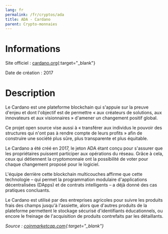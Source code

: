 ```yaml
---
lang: fr
permalink: /fr/cryptos/ada
title: ADA - Cardano
parent: Crypto-monnaies
---
```


# Informations

Site officiel : [cardano.org](https://cardano.org){:target="_blank"}

Date de création : 2017

<script src="https://widgets.coingecko.com/coingecko-coin-ticker-widget.js"></script>
<coingecko-coin-ticker-widget  coin-id="cardano" currency="eur" locale="fr"></coingecko-coin-ticker-widget>


# Description

Le Cardano est une plateforme blockchain qui s'appuie sur la preuve d'enjeu et dont l'objectif est de permettre « aux créateurs de solutions, aux innovateurs et aux visionnaires » d'amener un changement positif global.

Ce projet open source vise aussi à « transférer aux individus le pouvoir des structures qui n'ont pas à rendre compte de leurs profits » afin de construire une société plus sûre, plus transparente et plus équitable.

Le Cardano a été créé en 2017, le jeton ADA étant conçu pour s'assurer que les propriétaires puissent participer aux opérations du réseau. Grâce à cela, ceux qui détiennent la cryptomonnaie ont la possibilité de voter pour chaque changement proposé pour le logiciel.

L'équipe derrière cette blockchain multicouches affirme que cette technologie – qui permet la programmation modulaire d'applications décentralisées (DApps) et de contrats intelligents – a déjà donné des cas pratiques concluants.

Le Cardano est utilisé par des entreprises agricoles pour suivre les produits frais des champs jusqu'à l'assiette, alors que d'autres produits de la plateforme permettent le stockage sécurisé d'identifiants éducationnels, ou encore le freinage de l'acquisition de produits contrefaits par les détaillants.

*Source : [coinmarketcap.com](https://coinmarketcap.com/fr/currencies/cardano/){:target="_blank"}*
